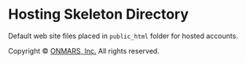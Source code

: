 # Hosting Skeleton Directory
Default web site files placed in `public_html` folder for hosted accounts.

Copyright &copy; [ONMARS, Inc.](https://onmars.ca/terms-and-privacy/) All rights reserved.